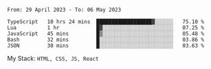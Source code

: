 <!--START_SECTION:waka-->

```text
From: 29 April 2023 - To: 06 May 2023

TypeScript   10 hrs 24 mins  ██████████████████▓░░░░░░   75.10 %
Lua          1 hr            █▓░░░░░░░░░░░░░░░░░░░░░░░   07.25 %
JavaScript   45 mins         █▒░░░░░░░░░░░░░░░░░░░░░░░   05.48 %
Bash         32 mins         █░░░░░░░░░░░░░░░░░░░░░░░░   03.86 %
JSON         30 mins         █░░░░░░░░░░░░░░░░░░░░░░░░   03.63 %
```

<!--END_SECTION:waka-->
My Stack: `HTML, CSS, JS, React`
